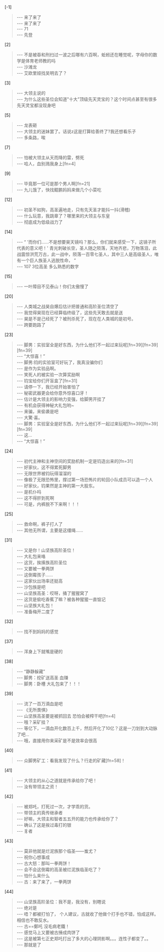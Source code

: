 
[-1] 
>--- 来了来了<br>
>--- 来了来了<br>
>--- 71<br>
>--- 先登<br>

[2] 
>--- 不是被昋和刑扫过一波之后哪有六百啊，蚯蚓还在睡觉呢，字母你的数学是体育老师教的吗<br>
>--- 沙滩龙<br>
>--- 艾欧里娅找吴明去了？<br>

[3] 
>--- 大领主说的<br>
>--- 为什么这些圣位会知道"十大"顶级先天灵宝的？这个时间点甚至有很多先天灵宝都没现身吧<br>

[5] 
>--- 龙表砸<br>
>--- 大领主的迷妹罢了。话说z这是打算给善终了?我还想看乐子<br>
>--- 多条路，唉<br>

[7] 
>--- 怕被大领主从天而降的雷，劈死<br>
>--- 哈人，血别溅我身上[fn=4]<br>

[9] 
>--- 毕竟那一位可是那个男人啊[fn=21]<br>
>--- 九儿饿了，快找鲲鹏妈妈来做几个小菜吃<br>

[12] 
>--- 初圣不如狗，高圣遍地走，只有先天圣才能抖一抖(滑稽)<br>
>--- 什么玩意，我跳章了？哪里来的大领主与东皇<br>
>--- 彻底成为低级战力了<br>

[14] 
>--- “
'而你们……不是想要昊天镜吗？那么，你们就来感受一下，这镜子所代表的意义吧！'
青光刺破长空，圣人随之陨落，天地齐悲，万物落泪，此战震惊洪荒万古，此一战中，陨落一百零七圣人，其中三人是高级圣人，唯有一个巨人族圣人逃脱性命，
”<br>
>--- 107 3位高圣  多么熟悉的数字<br>

[15] 
>--- 一叶障目不见泰山！你们太傲慢了<br>

[20] 
>--- 人类城之战昊自爆后估计把普通和高阶圣位清空了<br>
>--- 我觉得昊现在已经算临终级了，这些先天敢去就是送<br>
>--- 昊是不是己经死了？被刑杀死了，现在在人类城的是初号。<br>
>--- 跨要跑路了<br>

[23] 
>--- 脚男：实验室全是好东西，为什么他们不一起过来玩呢[fn=39][fn=39][fn=39]<br>
>--- “大惊喜！”<br>
>--- 脚男:钧的实验室可好玩了，我真没骗你们<br>
>--- 是作为实验品啊。<br>
>--- 笑死人的被实验一次算奖励啊<br>
>--- 钧宝给你们开盲盒了[fn=31]<br>
>--- 请停一下，我已经开始害怕了<br>
>--- 秘密武器更会给你意外惊喜口牙！<br>
>--- 估计是大领主的影响力变强，给脚男开挂了<br>
>--- 有机会获得神秘大礼包哟~<br>
>--- 来骗，来偷袭是吧<br>
>--- 大驚·喜。<br>
>--- 脚男：实验室全是好东西，为什么他们不一起过来玩呢[fn=39][fn=39][fn=39]<br>
>--- 这…<br>
>--- “大惊喜！”<br>

[24] 
>--- 初代主神和主神空间的奖励机制一定是钧造出来的[fn=31]<br>
>--- 好家伙，这不得累死脚男<br>
>--- 无限世界被钧玩得溜溜的<br>
>--- 像极了无限恐怖里，撑过第一场恐怖片的轮回小队成员可以造一个人<br>
>--- 好家伙，钧果然是主神的第一大股东。<br>
>--- 是机仆吗<br>
>--- 这不得肝到死啊<br>
>--- 可是，内裤脱不下来啊！！！<br>

[25] 
>--- 救命啊，裤子打人了<br>
>--- 其他无所谓，主要是这缰绳……<br>

[31] 
>--- 又是你！山坚族高阶圣位！<br>
>--- 大礼包来咯<br>
>--- 这货，挨揍族高阶圣位<br>
>--- 又要被一拳两饼<br>
>--- 这倒霉孩子……<br>
>--- 这家伙出场率还挺高<br>
>--- 沙包族是吧<br>
>--- 山坚族高圣：哎呀，捅了猩猩窝了<br>
>--- 这货是偷吃香蕉了嘛？被各种猩猩一直惦记<br>
>--- 山坚族大礼包！<br>
>--- 准备梅开二度了<br>

[32] 
>--- 找不到妈妈的感觉<br>

[37] 
>--- 浑身上下就嘴是硬的<br>

[38] 
>--- “静静躲藏”<br>
>--- 脚男：挖矿送高圣 血赚<br>
>--- 脚男：卧槽 大礼包来了！！！<br>

[39] 
>--- 流了一百万滴血是吧<br>
>--- 《无所畏惧》<br>
>--- 山坚族高圣要是被抓回去 恐怕会被榨干吧[fn=4]<br>
>--- 哦？采矿挂？<br>
>--- 等亿下，一滴血开化数百上千，然后开化了10亿？这是一刀划到大动脉了吧…<br>
>--- 哦，直接用你来采矿是不是效率会很高<br>

[40] 
>--- 众脚男矿工：看我发现了什么？行走的矿藏[fn=58]！<br>

[41] 
>--- 大领主的从心之道就是传承给你了吧！<br>
>--- 汝有带领主之资！<br>

[42] 
>--- 被郑吒，打死过一次，才学乖的货。<br>
>--- 带领主的真传继承者<br>
>--- 好嘛，大领主和智者五五开的能力也传承给你了？<br>
>--- 确认了这是挨过毒打的银<br>
>--- 豸者<br>

[43] 
>--- 莫非他就是烂泥族那个临圣——蚩尤？<br>
>--- 祝你心想事成<br>
>--- 古大怒：那叫一拳两饼！<br>
>--- 会不会这倒霉的高圣被烂泥族临圣吃了？<br>
>--- 怕什么来什么<br>
>--- 古：来了来了，一拳两饼<br>

[44] 
>--- 山坚族高阶圣位：我不是，我没有，别瞎说<br>
>--- 绝对是<br>
>--- 唔？都被打怕了，
个人建议，古就收了他做个打手也不错，怕成这样。相信也不敢反水。<br>
>--- 古=\=鄭吒
沒毛病老鐵！<br>
>--- 感觉马上又要被古捶成肉饼了<br>
>--- 这是被第七正史郑吒打出了多大的心理阴影啊。。。连性子都变了。。<br>
>--- 那就是了<br>
